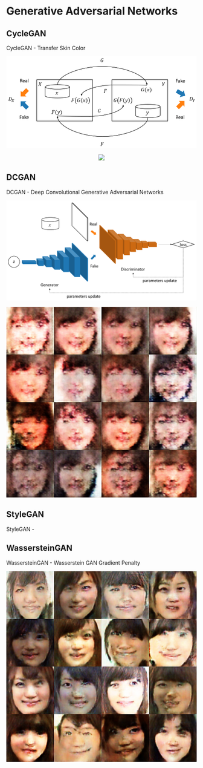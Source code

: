 # Generative Adversarial Networks

## CycleGAN

CycleGAN - Transfer Skin Color

<img src="CycleGAN/cyclegan.png">

<p align="center">
  <img src="cyclegan_transfer.png">
</p>

## DCGAN

DCGAN - Deep Convolutional Generative Adversarial Networks

<img src="DCGAN/dcgan.png">

<p align="center">
  <img src="DCGAN/dcgan_image.png">
</p>

## StyleGAN

StyleGAN -

## WassersteinGAN

WassersteinGAN - Wasserstein GAN Gradient Penalty

<p align="center">
  <img src="WassersteinGAN/wgan_image.png">
</p>
